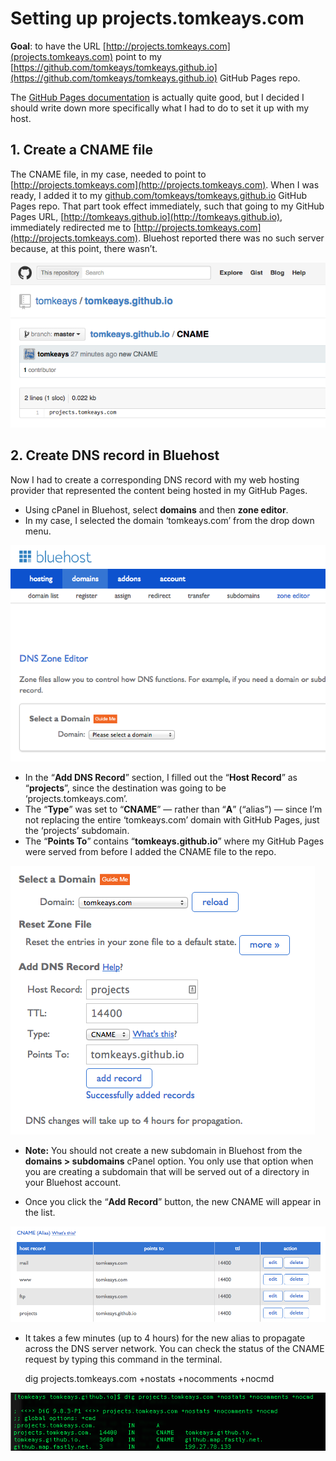 # Setting up projects.tomkeays.com

**Goal**: to have the URL [http://projects.tomkeays.com](projects.tomkeays.com) point to my [https://github.com/tomkeays/tomkeays.github.io](https://github.com/tomkeays/tomkeays.github.io) GitHub Pages repo.

The [GitHub Pages documentation](https://pages.github.com/) is actually quite good, but I decided I should write down more specifically what I had to do to set it up with my host.

## 1. Create a CNAME file

The CNAME file, in my case, needed to point to [http://projects.tomkeays.com](http://projects.tomkeays.com). When I was ready, I added it to my [github.com/tomkeays/tomkeays.github.io](https://github.com/tomkeays/tomkeays.github.io) GitHub Pages repo. That part took effect immediately, such that going to my GitHub Pages URL, [http://tomkeays.github.io](http://tomkeays.github.io), immediately redirected me to [http://projects.tomkeays.com](http://projects.tomkeays.com). Bluehost reported there was no such server because, at this point, there wasn’t. 

![CNAME file in GitHub](./img/github-cname-02.png)

## 2. Create DNS record in Bluehost

Now I had to create a corresponding DNS record with my web hosting provider that represented the content being hosted in my GitHub Pages. 

- Using cPanel in Bluehost, select **domains** and then **zone editor**. 
- In my case, I selected the domain ‘tomkeays.com’ from the drop down menu. 

![zone editor](./img/bluehost-dns-01.png)

- In the “**Add DNS Record**” section, I filled out the “**Host Record**” as “**projects**”, since the destination was going to be ‘projects.tomkeays.com’. 
- The “**Type**” was set to “**CNAME**” — rather than “**A**” (“alias”) — since I’m not replacing the entire ‘tomkeays.com’ domain with GitHub Pages, just the ‘projects’ subdomain. 
- The “**Points To**” contains “**tomkeays.github.io**” where my GitHub Pages were served from before I added the CNAME file to the repo.  

![Add DNS Record](./img/bluehost-dns-02.png)

- **Note:** You should not create a new subdomain in Bluehost from the **domains > subdomains** cPanel option. You only use that option when you are creating a subdomain that will be served out of a directory in your Bluehost account. 

- Once you click the “**Add Record**” button, the new CNAME will appear in the list. 

![Add Record](./img/bluehost-dns-03.png)

- It takes a few minutes (up to 4 hours) for the new alias to propagate across the DNS server network. You can check the status of the CNAME request by typing this command in the terminal. 

    dig projects.tomkeays.com +nostats +nocomments +nocmd

![Dig](./img/dig-cname.png)

